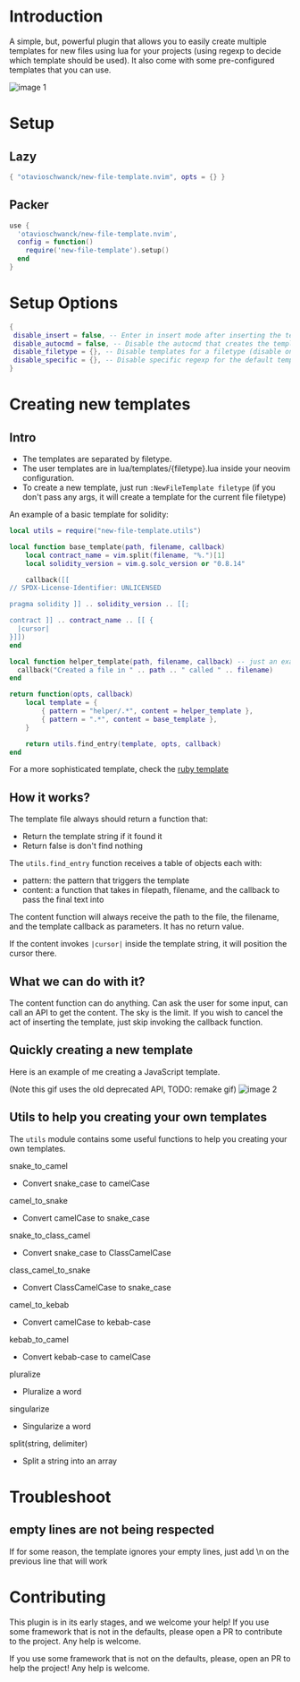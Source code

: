 # Introduction

A simple, but, powerful plugin that allows you to easily create multiple templates for new files using lua for your projects (using regexp to decide which template should be used).  It also come with some pre-configured templates that you can use.

![image 1](https://i.imgur.com/9v36F5n.gif)

# Setup

## Lazy

```lua
{ "otavioschwanck/new-file-template.nvim", opts = {} }
```

## Packer

```lua
use {
  'otavioschwanck/new-file-template.nvim', 
  config = function() 
    require('new-file-template').setup() 
  end
}

```

# Setup Options

```lua
{ 
 disable_insert = false, -- Enter in insert mode after inserting the template?,
 disable_autocmd = false, -- Disable the autocmd that creates the template.  You can use manually by calling :InsertTemplateFile,
 disable_filetype = {}, -- Disable templates for a filetype (disable only default templates.  User templates will work).
 disable_specific = {}, -- Disable specific regexp for the default templates.  Example: { ruby = { ".*" } }.  To see the regexps, just look into lua/templates/{filetype}.lua for the regexp being used.
}
```
# Creating new templates

## Intro

- The templates are separated by filetype.
- The user templates are in lua/templates/{filetype}.lua inside your neovim configuration.
- To create a new template, just run `:NewFileTemplate filetype` (if you don't pass any args, it will create a template for the current file filetype)

An example of a basic template for solidity:

```lua
local utils = require("new-file-template.utils")

local function base_template(path, filename, callback)
	local contract_name = vim.split(filename, "%.")[1]
	local solidity_version = vim.g.solc_version or "0.8.14"

	callback([[
// SPDX-License-Identifier: UNLICENSED

pragma solidity ]] .. solidity_version .. [[;

contract ]] .. contract_name .. [[ {
  |cursor|
}]])
end

local function helper_template(path, filename, callback) -- just an example
  callback("Created a file in " .. path .. " called " .. filename)
end

return function(opts, callback)
	local template = {
		{ pattern = "helper/.*", content = helper_template },
		{ pattern = ".*", content = base_template },
	}

	return utils.find_entry(template, opts, callback)
end
```

For a more sophisticated template, check the [ruby template](https://github.com/otavioschwanck/new-file-template.nvim/blob/master/lua/new-file-template/templates/ruby.lua)

## How it works?

The template file always should return a function that:
  - Return the template string if it found it
  - Return false is don't find nothing

The `utils.find_entry` function receives a table of objects each with:
  - pattern: the pattern that triggers the template
  - content: a function that takes in filepath, filename, and the callback to pass the final text into

The content function will always receive the path to the file, the filename, and the template callback as parameters. It has no return value.

If the content invokes `|cursor|` inside the template string, it will position the cursor there.

## What we can do with it?

The content function can do anything.  Can ask the user for some input, can call an API to get the content.  The sky is the limit. If you wish to cancel the act of inserting the template, just skip invoking the callback function.

## Quickly creating a new template

Here is an example of me creating a JavaScript template.

(Note this gif uses the old deprecated API, TODO: remake gif)
![image 2](https://i.imgur.com/H1pUkXw.gif)

## Utils to help you creating your own templates

The `utils` module contains some useful functions to help you creating your own templates.

snake_to_camel
  - Convert snake_case to camelCase

camel_to_snake
  - Convert camelCase to snake_case

snake_to_class_camel
  - Convert snake_case to ClassCamelCase

class_camel_to_snake
  - Convert ClassCamelCase to snake_case

camel_to_kebab
  - Convert camelCase to kebab-case

kebab_to_camel
  - Convert kebab-case to camelCase

pluralize
  - Pluralize a word

singularize
  - Singularize a word

split(string, delimiter)
  - Split a string into an array


# Troubleshoot

## empty lines are not being respected
If for some reason, the template ignores your empty lines, just add \n on the previous line that will work

# Contributing

This plugin is in its early stages, and we welcome your help! If you use some framework that is not in the defaults, please open a PR to contribute to the project. Any help is welcome.

If you use some framework that is not on the defaults, please, open an PR to help the project! Any help is welcome.
